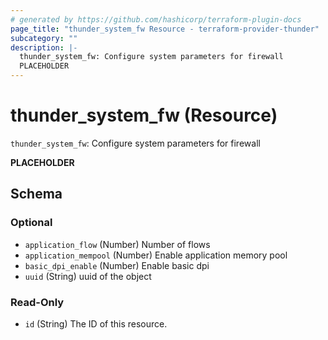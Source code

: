 ```yaml
---
# generated by https://github.com/hashicorp/terraform-plugin-docs
page_title: "thunder_system_fw Resource - terraform-provider-thunder"
subcategory: ""
description: |-
  thunder_system_fw: Configure system parameters for firewall
  PLACEHOLDER
---
```


# thunder_system_fw (Resource)

`thunder_system_fw`: Configure system parameters for firewall

__PLACEHOLDER__



<!-- schema generated by tfplugindocs -->
## Schema

### Optional

- `application_flow` (Number) Number of flows
- `application_mempool` (Number) Enable application memory pool
- `basic_dpi_enable` (Number) Enable basic dpi
- `uuid` (String) uuid of the object

### Read-Only

- `id` (String) The ID of this resource.


